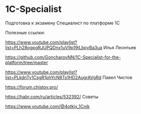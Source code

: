 # 1C-Specialist
Подготовка к экзамену Специалист по платформе 1С<p>

Полезные ссылки:<p>
https://www.youtube.com/playlist?list=PLh28ogpgRJUPQDnx1uV9p19jLbpyBa3ua Илья Леонтьев<p>
https://github.com/GoncharovNN/1C-Specialist-for-the-platform/tree/master<p>
https://www.youtube.com/playlist?list=PLkdnTy1CsgR1phYcN8Ts1HD2AugrAVgRd Павел Чистов<p>
https://forum.chistov.pro/<p>
https://habr.com/ru/articles/532392/ Советы<p>
https://www.youtube.com/@4otkiy_1Cnik<p>
